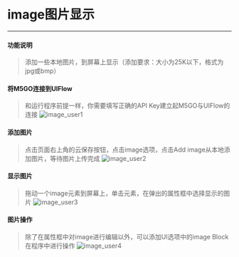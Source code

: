 # image图片显示
__________________________
#### 功能说明
>添加一些本地图片，到屏幕上显示（添加要求：大小为25K以下，格式为jpg或bmp）

#### 将M5GO连接到UIFlow
>和运行程序前提一样，你需要填写正确的API Key建立起M5GO与UIFlow的连接
![image_user1](/image/Display/image_user1.gif)


#### 添加图片
>点击页面右上角的云保存按钮，点击image选项，点击Add image从本地添加图片，等待图片上传完成
![image_user2](/image/Display/image_user2.gif)

#### 显示图片
>拖动一个image元素到屏幕上，单击元素，在弹出的属性框中选择显示的图片
![image_user3](/image/Display/image_user3.gif)

#### 图片操作
>除了在属性框中对image进行编辑以外，可以添加UI选项中的image Block在程序中进行操作
![image_user4](/image/Display/image_user4.gif)